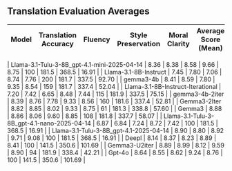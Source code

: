 ## Translation Evaluation Averages

| Model | Translation Accuracy | Fluency | Style Preservation | Moral Clarity | Average Score (Mean) | Count | Avg Input Tokens | Avg Output Tokens | Avg Inference Time (s) |
|-------|----------------------|---------|--------------------|---------------|----------------------|-------|------------------|-------------------|------------------------|

| Llama-3.1-Tulu-3-8B_gpt-4.1-mini-2025-04-14 | 8.36 | 8.38 | 8.58 | 9.66 | 8.75 | 100 | 181.5 | 368.5 | 16.91 |
| Llama-3.1-8B-Instruct | 7.45 | 7.80 | 7.06 | 8.74 | 7.76 | 200 | 181.7 | 337.5 | 92.70 |
| gemma3-4b | 8.41 | 8.59 | 7.80 | 9.35 | 8.54 | 159 | 181.7 | 337.4 | 52.04 |
| Llama-3.1-8B-Instruct-Iterational | 7.20 | 7.42 | 6.65 | 8.48 | 7.44 | 115 | 181.9 | 337.5 | 75.15 |
| gemma3-4b-2iter | 8.39 | 8.76 | 7.78 | 9.33 | 8.56 | 160 | 181.6 | 337.4 | 52.81 |
| Gemma3-2Iter | 8.82 | 8.85 | 8.02 | 9.33 | 8.75 | 61 | 181.3 | 338.8 | 57.60 |
| Gemma3 | 8.88 | 8.86 | 8.06 | 9.60 | 8.85 | 108 | 181.8 | 337.7 | 58.07 |
| Llama-3.1-Tulu-3-8B_gpt-4.1-nano-2025-04-14 | 6.87 | 6.84 | 7.24 | 8.72 | 7.42 | 100 | 181.5 | 368.5 | 16.91 |
| Llama-3.1-Tulu-3-8B_gpt-4.1-2025-04-14 | 8.90 | 8.80 | 8.92 | 9.71 | 9.08 | 100 | 181.5 | 368.5 | 16.91 |
| Deepl | 8.14 | 8.37 | 8.23 | 8.89 | 8.41 | 100 | 141.5 | 350.6 | 101.69 |
| Gemma3-U2iter | 8.89 | 8.99 | 8.12 | 9.59 | 8.90 | 94 | 181.9 | 338.4 | 42.21 |
| Gpt-4o | 8.64 | 8.55 | 8.62 | 9.24 | 8.76 | 100 | 141.5 | 350.6 | 101.69 |
